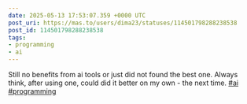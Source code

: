 ```yaml
---
date: 2025-05-13 17:53:07.359 +0000 UTC
post_uri: https://mas.to/users/dima23/statuses/114501798288238538
post_id: 114501798288238538
tags:
- programming
- ai
---
```

Still no benefits from ai tools or just did not found the best one. Always think, after using one, could did it better on my own - the next time. [#ai](https://mas.to/tags/ai) [#programming](https://mas.to/tags/programming)



